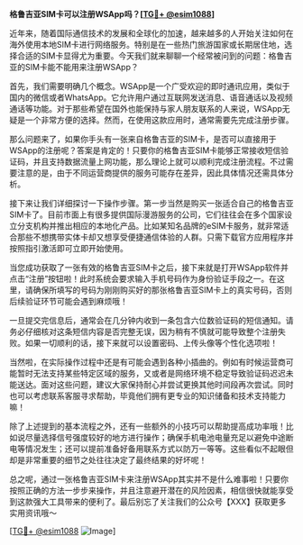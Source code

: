 **格鲁吉亚SIM卡可以注册WSApp吗？[[TG💪+ @esim1088](https://t.me/s/esim1088)]**

近年来，随着国际通信技术的发展和全球化的加速，越来越多的人开始关注如何在海外使用本地SIM卡进行网络服务。特别是在一些热门旅游国家或长期居住地，选择合适的SIM卡显得尤为重要。今天我们就来聊聊一个经常被问到的问题：格鲁吉亚的SIM卡能不能用来注册WSApp？

首先，我们需要明确几个概念。WSApp是一个广受欢迎的即时通讯应用，类似于国内的微信或者WhatsApp。它允许用户通过互联网发送消息、语音通话以及视频通话等功能。对于那些希望在国外也能保持与家人朋友联系的人来说，WSApp无疑是一个非常方便的选择。然而，在使用这款应用时，通常需要先完成注册步骤。

那么问题来了，如果你手头有一张来自格鲁吉亚的SIM卡，是否可以直接用于WSApp的注册呢？答案是肯定的！只要你的格鲁吉亚SIM卡能够正常接收短信验证码，并且支持数据流量上网功能，那么理论上就可以顺利完成注册流程。不过需要注意的是，由于不同运营商提供的服务可能存在差异，因此具体情况还需具体分析。

接下来让我们详细探讨一下操作步骤。第一步当然是购买一张适合自己的格鲁吉亚SIM卡了。目前市面上有很多提供国际漫游服务的公司，它们往往会在多个国家设立分支机构并推出相应的本地化产品。比如某知名品牌的eSIM卡服务，就非常适合那些不想携带实体卡却又想享受便捷通信体验的人群。只需下载官方应用程序并按照指引激活即可立即开始使用。

当您成功获取了一张有效的格鲁吉亚SIM卡之后，接下来就是打开WSApp软件并点击“注册”按钮啦！此时系统会要求输入手机号码作为身份验证手段之一。在这里，请确保所填写的号码为刚刚购买好的那张格鲁吉亚SIM卡上的真实号码，否则后续验证环节可能会遇到麻烦哦！

一旦提交完信息后，通常会在几分钟内收到一条包含六位数验证码的短信通知。请务必仔细核对这条短信内容是否完整无误，因为稍有不慎就可能导致整个注册失败。如果一切顺利的话，接下来就可以设置密码、上传头像等个性化选项啦！

当然啦，在实际操作过程中还是有可能会遇到各种小插曲的。例如有时候运营商可能暂时无法支持某些特定区域的服务，又或者是网络环境不稳定导致验证码迟迟未能送达。面对这些问题，建议大家保持耐心并尝试更换其他时间段再次尝试。同时也可以考虑联系客服寻求帮助，毕竟他们拥有更专业的知识储备和技术支持能力嘛！

除了上述提到的基本流程之外，还有一些额外的小技巧可以帮助提高成功率哦！比如说尽量选择信号强度较好的地方进行操作；确保手机电池电量充足以避免中途断电等情况发生；还可以提前准备好备用联系方式以防万一等等。这些看似不起眼但却是非常重要的细节之处往往决定了最终结果的好坏呢！

总之呢，通过一张格鲁吉亚SIM卡来注册WSApp其实并不是什么难事啦！只要你按照正确的方法一步步来操作，并且注意避开潜在的风险因素，相信很快就能享受到这款强大工具带来的便利了。最后别忘了关注我们的公众号【XXX】获取更多实用资讯哦～

[[TG💪+ @esim1088](https://t.me/s/esim1088) ![Image](https://i.postimg.cc/4NQfJmqS/Snipaste-2025-05-13-00-14-12.png)]